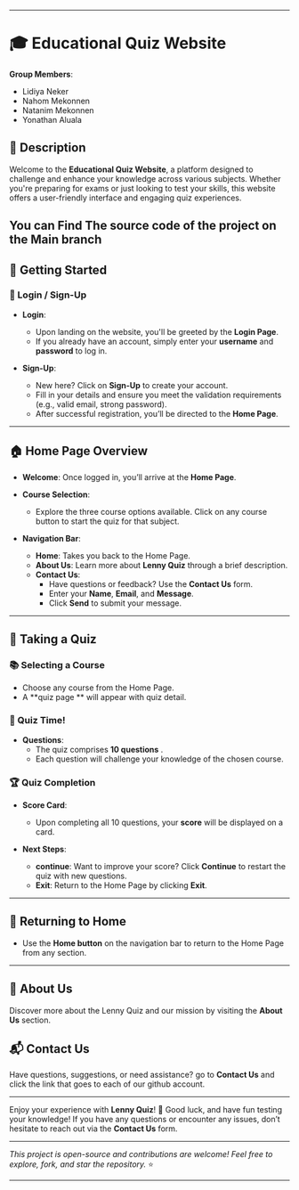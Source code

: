 
---

# 🎓 Educational Quiz Website

**Group Members**:  
- Lidiya Neker  
- Nahom Mekonnen  
- Natanim Mekonnen  
- Yonathan Aluala  

## 📜 Description

Welcome to the **Educational Quiz Website**, a platform designed to challenge and enhance your knowledge across various subjects. Whether you're preparing for exams or just looking to test your skills, this website offers a user-friendly interface and engaging quiz experiences.



You can Find The source code of the project on the Main branch
---

## 🚀 Getting Started

### 🔑 Login / Sign-Up

- **Login**: 
  - Upon landing on the website, you'll be greeted by the **Login Page**.
  - If you already have an account, simply enter your **username** and **password** to log in.

- **Sign-Up**: 
  - New here? Click on **Sign-Up** to create your account.
  - Fill in your details and ensure you meet the validation requirements (e.g., valid email, strong password).
  - After successful registration, you’ll be directed to the **Home Page**.

---

## 🏠 Home Page Overview

- **Welcome**: Once logged in, you’ll arrive at the **Home Page**.
- **Course Selection**: 
  - Explore the three course options available. Click on any course button to start the quiz for that subject.
  
- **Navigation Bar**:
  - **Home**: Takes you back to the Home Page.
  - **About Us**: Learn more about **Lenny Quiz** through a brief description.
  - **Contact Us**: 
    - Have questions or feedback? Use the **Contact Us** form.
    - Enter your **Name**, **Email**, and **Message**.
    - Click **Send** to submit your message.

---

## 📝 Taking a Quiz

### 📚 Selecting a Course

- Choose any course from the Home Page.
- A **quiz page ** will appear with quiz detail.

### 🧠 Quiz Time!

- **Questions**: 
  - The quiz comprises **10 questions** .
  - Each question will challenge your knowledge of the chosen course.
  


### 🏆 Quiz Completion

- **Score Card**: 
  - Upon completing all 10 questions, your **score** will be displayed on a card.
  
- **Next Steps**:
  - **continue**: Want to improve your score? Click **Continue** to restart the quiz with new questions.
  - **Exit**: Return to the Home Page by clicking **Exit**.

---

## 🔄 Returning to Home

- Use the **Home button** on the navigation bar to return to the Home Page from any section.

---

## 👥 About Us

Discover more about the Lenny Quiz and our mission by visiting the **About Us** section.

## 📬 Contact Us

Have questions, suggestions, or need assistance? go to  **Contact Us** and click the link that goes to each of our github account.

---

Enjoy your experience with **Lenny Quiz**! 🎉 Good luck, and have fun testing your knowledge! If you have any questions or encounter any issues, don’t hesitate to reach out via the **Contact Us** form.

---

*This project is open-source and contributions are welcome! Feel free to explore, fork, and star the repository.* ⭐

---
